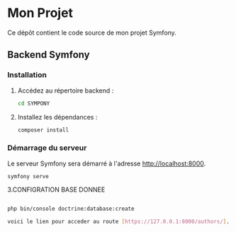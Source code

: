 # Mon Projet

Ce dépôt contient le code source de mon projet Symfony.

## Backend Symfony

### Installation

1. Accédez au répertoire backend :
    ```bash
    cd SYMPONY
    ```
2. Installez les dépendances :
    ```bash
    composer install
    ```

### Démarrage du serveur

Le serveur Symfony sera démarré à l'adresse [http://localhost:8000](http://localhost:8000).

```bashµ
symfony serve
  ```
3.CONFIGRATION BASE DONNEE 
```bash

php bin/console doctrine:database:create
```
```bash
voici le lien pour acceder au route [https://127.0.0.1:8000/authors/].
```











